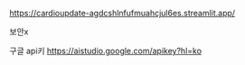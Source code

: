 https://cardioupdate-agdcshlnfufmuahcjul6es.streamlit.app/


보안x


구글 api키
https://aistudio.google.com/apikey?hl=ko
